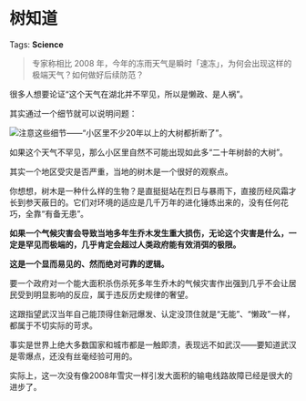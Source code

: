 # 树知道

Tags: **Science**

> 专家称相比 2008 年，今年的冻雨天气是瞬时「速冻」，为何会出现这样的极端天气？如何做好后续防范？



很多人想要论证“这个天气在湖北并不罕见，所以是懒政、是人祸”。

其实通过一个细节就可以说明问题：

![](https://picx.zhimg.com/50/v2-7c0bf722752901a42a81d9c0cad62e24_720w.jpg?source=2c26e567)注意这些细节——“小区里不少20年以上的大树都折断了”。

如果这个天气不罕见，那么小区里自然不可能出现如此多“二十年树龄的大树”。

其实一个地区受灾是否严重，当地的树木是一个很好的观察点。

你想想，树木是一种什么样的生物？是直挺挺站在烈日与暴雨下，直接历经风霜才长到参天蔽日的。它们对环境的适应是几千万年的进化锤炼出来的，没有任何花巧，全靠“有备无患”。

**如果一个气候灾害会导致当地多年生乔木发生重大损伤，无论这个灾害是什么，一定是罕见而极端的，几乎肯定会超过人类政府能有效消弭的极限。**

**这是一个显而易见的、然而绝对可靠的逻辑。**

要一个政府对一个能大面积杀伤杀死多年生乔木的气候灾害作出强到几乎不会让居民受到明显影响的反应，属于违反历史规律的奢望。

这跟指望武汉当年自己能顶得住新冠爆发、认定没顶住就是“无能”、“懒政”一样，都属于不切实际的苛求。

事实是世界上绝大多数国家和城市都是一触即溃，表现远不如武汉——要知道武汉是零爆点，还没有丝毫经验可用的。

实际上，这一次没有像2008年雪灾一样引发大面积的输电线路故障已经是很大的进步了。



